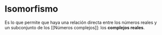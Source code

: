 # Isomorfismo
Es lo que permite que haya una relación directa entre los números reales y un subconjunto de los [[Números complejos]]: los **complejos reales**.